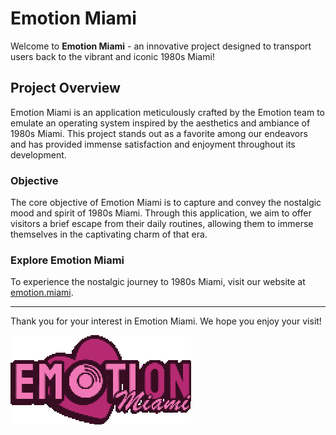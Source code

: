 # Emotion Miami

Welcome to **Emotion Miami** - an innovative project designed to transport users back to the vibrant and iconic 1980s Miami!


## Project Overview

Emotion Miami is an application meticulously crafted by the Emotion team to emulate an operating system inspired by the aesthetics and ambiance of 1980s Miami. This project stands out as a favorite among our endeavors and has provided immense satisfaction and enjoyment throughout its development.

### Objective

The core objective of Emotion Miami is to capture and convey the nostalgic mood and spirit of 1980s Miami. Through this application, we aim to offer visitors a brief escape from their daily routines, allowing them to immerse themselves in the captivating charm of that era.

### Explore Emotion Miami

To experience the nostalgic journey to 1980s Miami, visit our website at [emotion.miami](http://emotion.miami).

---

Thank you for your interest in Emotion Miami. We hope you enjoy your visit!

![Emotion Miami branding](brand.png)